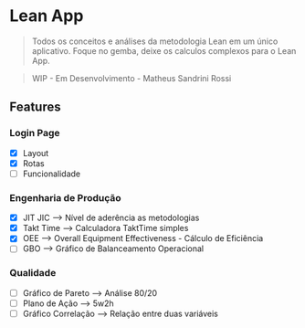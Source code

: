 # Lean App

> Todos os conceitos e análises da metodologia Lean em um único aplicativo. Foque no gemba, deixe os calculos complexos para o Lean App.

> WIP - Em Desenvolvimento - Matheus Sandrini Rossi

## Features
### Login Page
- [X] Layout
- [X] Rotas
- [ ] Funcionalidade
### Engenharia de Produção
- [X] JIT JIC --> Nível de aderência as metodologias
- [X] Takt Time --> Calculadora TaktTime simples
- [X] OEE --> Overall Equipment Effectiveness - Cálculo de Eficiência
- [ ] GBO --> Gráfico de Balanceamento Operacional
### Qualidade
- [ ] Gráfico de Pareto --> Análise 80/20
- [ ] Plano de Ação --> 5w2h
- [ ] Gráfico Correlação --> Relação entre duas variáveis
